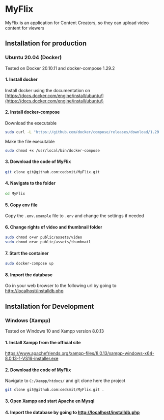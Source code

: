 # MyFlix

MyFlix is an application for Content Creators, so they can upload video content for viewers

## Installation for production

### Ubuntu 20.04 (Docker)

Tested on Docker 20.10.11 and docker-compose 1.29.2

#### 1. Install docker

Install docker using the documentation
on [https://docs.docker.com/engine/install/ubuntu/](https://docs.docker.com/engine/install/ubuntu/)

#### 2. Install docker-compose

Download the executable

```bash
sudo curl -L "https://github.com/docker/compose/releases/download/1.29.2/docker-compose-$(uname -s)-$(uname -m)" -o /usr/local/bin/docker-compose
```

Make the file executable

```bash
sudo chmod +x /usr/local/bin/docker-compose
```

#### 3. Download the code of MyFlix

```bash
git clone git@github.com:cedsmit/MyFlix.git
```

#### 4. Navigate to the folder

```bash
cd MyFlix
```

#### 5. Copy env file

Copy the `.env.example` file to `.env` and change the settings if needed

#### 6. Change rights of video and thumbnail folder

```bash
sudo chmod o+wr public/assets/video
sudo chmod o+wr public/assets/thumbnail
```

#### 7. Start the container

```bash
sudo docker-compose up
```

#### 8. Import the database

Go in your web browser to the following url by going to [http://localhost/installdb.php]()

## Installation for Development

### Windows (Xampp)

Tested on Windows 10 and Xampp version 8.0.13

#### 1. Install Xampp from the official site

[https://www.apachefriends.org/xampp-files/8.0.13/xampp-windows-x64-8.0.13-1-VS16-installer.exe
]()

#### 2. Download the code of MyFlix

Navigate to `C:/Xampp/htdocs/` and git clone here the project

```bash 
git clone git@github.com:cedsmit/MyFlix.git .
```

#### 3. Open Xampp and start Apache en Mysql

#### 4. Import the database by going to [http://localhost/installdb.php]()